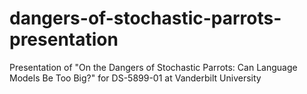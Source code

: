 # dangers-of-stochastic-parrots-presentation
Presentation of "On the Dangers of Stochastic Parrots: Can Language Models Be Too Big?" for DS-5899-01 at Vanderbilt University
